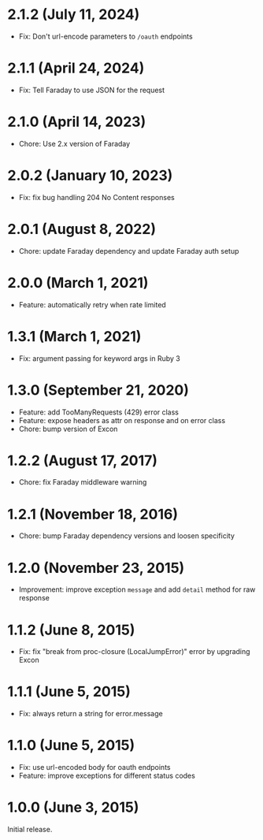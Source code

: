 # 2.1.2 (July 11, 2024)

- Fix: Don't url-encode parameters to `/oauth` endpoints

# 2.1.1 (April 24, 2024)

- Fix: Tell Faraday to use JSON for the request

# 2.1.0 (April 14, 2023)

- Chore: Use 2.x version of Faraday

# 2.0.2 (January 10, 2023)

- Fix: fix bug handling 204 No Content responses

# 2.0.1 (August 8, 2022)

- Chore: update Faraday dependency and update Faraday auth setup

# 2.0.0 (March 1, 2021)

- Feature: automatically retry when rate limited

# 1.3.1 (March 1, 2021)

- Fix: argument passing for keyword args in Ruby 3

# 1.3.0 (September 21, 2020)

* Feature: add TooManyRequests (429) error class
* Feature: expose headers as attr on response and on error class
* Chore: bump version of Excon

# 1.2.2 (August 17, 2017)

* Chore: fix Faraday middleware warning

# 1.2.1 (November 18, 2016)

* Chore: bump Faraday dependency versions and loosen specificity

# 1.2.0 (November 23, 2015)

* Improvement: improve exception `message` and add `detail` method for raw response

# 1.1.2 (June 8, 2015)

* Fix: fix "break from proc-closure (LocalJumpError)" error by upgrading Excon

# 1.1.1 (June 5, 2015)

* Fix: always return a string for error.message

# 1.1.0 (June 5, 2015)

* Fix: use url-encoded body for oauth endpoints
* Feature: improve exceptions for different status codes

# 1.0.0 (June 3, 2015)

Initial release.
